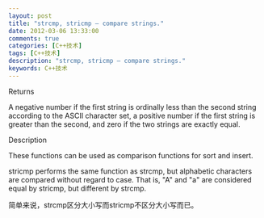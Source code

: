 ```yaml
---
layout: post
title: "strcmp, stricmp — compare strings."
date: 2012-03-06 13:33:00
comments: true
categories: [C++技术]
tags: [C++技术]
description: "strcmp, stricmp — compare strings."
keywords: C++技术
---
```


Returns

A negative number if the first string is ordinally less than the second string according to the ASCII character set, a positive number if the first string is greater than the second, and zero if the two strings are exactly equal.

Description

These functions can be used as comparison functions for sort and insert.

stricmp performs the same function as strcmp, but alphabetic characters are compared without regard to case. That is, "A" and "a" are considered equal by stricmp, but different by strcmp.

简单来说，strcmp区分大小写而stricmp不区分大小写而已。
